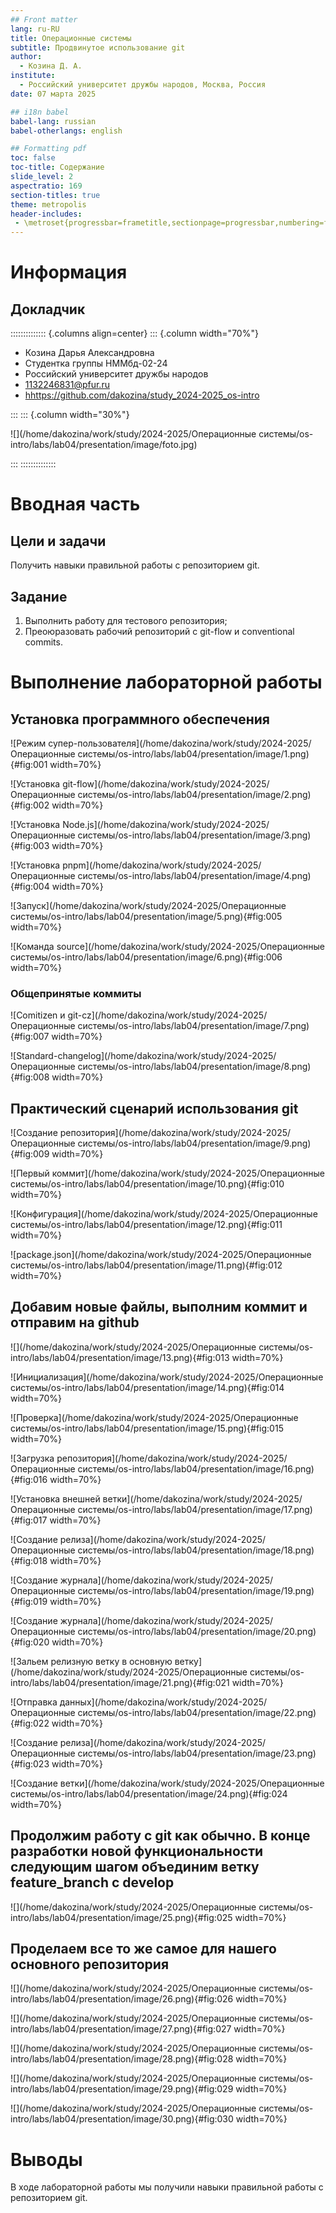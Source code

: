 ```yaml
---
## Front matter
lang: ru-RU
title: Операционные системы
subtitle: Продвинутое использование git
author:
  - Козина Д. А.
institute:
  - Российский университет дружбы народов, Москва, Россия
date: 07 марта 2025

## i18n babel
babel-lang: russian
babel-otherlangs: english

## Formatting pdf
toc: false
toc-title: Содержание
slide_level: 2
aspectratio: 169
section-titles: true
theme: metropolis
header-includes:
 - \metroset{progressbar=frametitle,sectionpage=progressbar,numbering=fraction}
---
```


# Информация

## Докладчик

:::::::::::::: {.columns align=center}
::: {.column width="70%"}

  * Козина Дарья Александровна
  * Студентка группы НММбд-02-24
  * Российский университет дружбы народов
  * [1132246831@pfur.ru](mailto:1132246831@pfur.ru)
  * <hhttps://github.com/dakozina/study_2024-2025_os-intro>

:::
::: {.column width="30%"}

![](/home/dakozina/work/study/2024-2025/Операционные системы/os-intro/labs/lab04/presentation/image/foto.jpg)

:::
::::::::::::::

# Вводная часть

## Цели и задачи

Получить навыки правильной работы с репозиторием git.

## Задание

1. Выполнить работу для тестового репозитория;
2. Преоюразовать рабочий репозиторий с git-flow и conventional commits.

# Выполнение лабораторной работы

## Установка программного обеспечения

![Режим супер-пользователя](/home/dakozina/work/study/2024-2025/Операционные системы/os-intro/labs/lab04/presentation/image/1.png){#fig:001 width=70%}

![Установка git-flow](/home/dakozina/work/study/2024-2025/Операционные системы/os-intro/labs/lab04/presentation/image/2.png){#fig:002 width=70%}

![Установка Node.js](/home/dakozina/work/study/2024-2025/Операционные системы/os-intro/labs/lab04/presentation/image/3.png){#fig:003 width=70%}

![Установка pnpm](/home/dakozina/work/study/2024-2025/Операционные системы/os-intro/labs/lab04/presentation/image/4.png){#fig:004 width=70%}

![Запуск](/home/dakozina/work/study/2024-2025/Операционные системы/os-intro/labs/lab04/presentation/image/5.png){#fig:005 width=70%}

![Команда source](/home/dakozina/work/study/2024-2025/Операционные системы/os-intro/labs/lab04/presentation/image/6.png){#fig:006 width=70%}

### Общепринятые коммиты

![Comitizen и git-cz](/home/dakozina/work/study/2024-2025/Операционные системы/os-intro/labs/lab04/presentation/image/7.png){#fig:007 width=70%}

![Standard-changelog](/home/dakozina/work/study/2024-2025/Операционные системы/os-intro/labs/lab04/presentation/image/8.png){#fig:008 width=70%}

## Практический сценарий использования git

![Создание репозитория](/home/dakozina/work/study/2024-2025/Операционные системы/os-intro/labs/lab04/presentation/image/9.png){#fig:009 width=70%}

![Первый коммит](/home/dakozina/work/study/2024-2025/Операционные системы/os-intro/labs/lab04/presentation/image/10.png){#fig:010 width=70%}

![Конфигурация](/home/dakozina/work/study/2024-2025/Операционные системы/os-intro/labs/lab04/presentation/image/12.png){#fig:011 width=70%}

![package.json](/home/dakozina/work/study/2024-2025/Операционные системы/os-intro/labs/lab04/presentation/image/11.png){#fig:012 width=70%}

## Добавим новые файлы, выполним коммит и отправим на github 

![](/home/dakozina/work/study/2024-2025/Операционные системы/os-intro/labs/lab04/presentation/image/13.png){#fig:013 width=70%}

![Инициализация](/home/dakozina/work/study/2024-2025/Операционные системы/os-intro/labs/lab04/presentation/image/14.png){#fig:014 width=70%}

![Проверка](/home/dakozina/work/study/2024-2025/Операционные системы/os-intro/labs/lab04/presentation/image/15.png){#fig:015 width=70%}

![Загрузка репозитория](/home/dakozina/work/study/2024-2025/Операционные системы/os-intro/labs/lab04/presentation/image/16.png){#fig:016 width=70%}

![Установка внешней ветки](/home/dakozina/work/study/2024-2025/Операционные системы/os-intro/labs/lab04/presentation/image/17.png){#fig:017 width=70%}

![Создание релиза](/home/dakozina/work/study/2024-2025/Операционные системы/os-intro/labs/lab04/presentation/image/18.png){#fig:018 width=70%}

![Создание журнала](/home/dakozina/work/study/2024-2025/Операционные системы/os-intro/labs/lab04/presentation/image/19.png){#fig:019 width=70%}

![Создание журнала](/home/dakozina/work/study/2024-2025/Операционные системы/os-intro/labs/lab04/presentation/image/20.png){#fig:020 width=70%}

![Зальем релизную ветку в основную ветку](/home/dakozina/work/study/2024-2025/Операционные системы/os-intro/labs/lab04/presentation/image/21.png){#fig:021 width=70%}

![Отправка данных](/home/dakozina/work/study/2024-2025/Операционные системы/os-intro/labs/lab04/presentation/image/22.png){#fig:022 width=70%}

![Создание релиза](/home/dakozina/work/study/2024-2025/Операционные системы/os-intro/labs/lab04/presentation/image/23.png){#fig:023 width=70%}

![Создание ветки](/home/dakozina/work/study/2024-2025/Операционные системы/os-intro/labs/lab04/presentation/image/24.png){#fig:024 width=70%}

## Продолжим работу с git как обычно. В конце разработки новой функциональности следующим шагом объединим ветку feature_branch с develop 

![](/home/dakozina/work/study/2024-2025/Операционные системы/os-intro/labs/lab04/presentation/image/25.png){#fig:025 width=70%}

## Проделаем все то же самое для нашего основного репозитория 

![](/home/dakozina/work/study/2024-2025/Операционные системы/os-intro/labs/lab04/presentation/image/26.png){#fig:026 width=70%}

![](/home/dakozina/work/study/2024-2025/Операционные системы/os-intro/labs/lab04/presentation/image/27.png){#fig:027 width=70%}

![](/home/dakozina/work/study/2024-2025/Операционные системы/os-intro/labs/lab04/presentation/image/28.png){#fig:028 width=70%}

![](/home/dakozina/work/study/2024-2025/Операционные системы/os-intro/labs/lab04/presentation/image/29.png){#fig:029 width=70%}

![](/home/dakozina/work/study/2024-2025/Операционные системы/os-intro/labs/lab04/presentation/image/30.png){#fig:030 width=70%}

# Выводы

В ходе лабораторной работы мы получили навыки правильной работы с репозиторием git.


